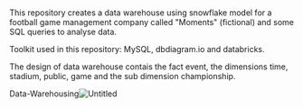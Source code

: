 # 
This repository creates a data warehouse using snowflake model for a football game management company called "Moments" (fictional) and some SQL queries to analyse data.  

Toolkit used in this repository: MySQL, dbdiagram.io and databricks.

The design of data warehouse contais the fact event, the dimensions time, stadium, public, game and the sub dimension championship.

Data-Warehousing![Untitled](https://github.com/lauranonato/Data-Warehousing/assets/56266061/44e341fd-4ae1-44a6-ac88-5a426087c734)
